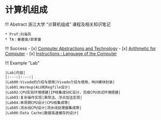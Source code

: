 # 计算机组成

!!! Abstract
    浙江大学 “计算机组成” 课程及相关知识笔记
    
    * Prof:刘海风
    * TA：秦嘉俊/郭家豪

!!! Success
    - [x] [Computer Abstractions and Technology](CO1.md)
    - [x] [Arithmetic for Computer](CO2.md)
    - [x] [Instructions : Language of the Computer](CO3.md) 

!!! Example "Lab"

    |Lab|内容|
    |:---:|:---:|
    |Lab00:Vivado的介绍与使用|Vivado介绍与使用，MUX模块封装|
    |Lab01:Warmup|ALU和Regfile设计|
    |Lab02:CPU实验环境搭建|IP核集成SOC设计，完成CPU测试环境搭建|
    |Lab03:复杂操作实现|乘除法、浮点加法实现|
    |Lab04:单周期CPU设计|CPU核集成等|
    |Lab05:流水线CPU设计|流水线处理器集成等|
    |Lab06:Data Cache|数据高速缓存的设计|